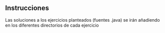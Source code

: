 ## Instrucciones ##
Las soluciones a los ejercicios planteados (fuentes .java) se irán añadiendo en los diferentes directorios de cada ejercicio
